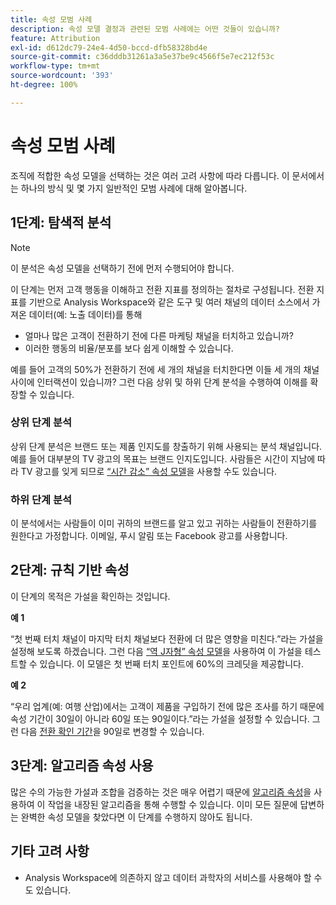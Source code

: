 ```yaml
---
title: 속성 모범 사례
description: 속성 모델 결정과 관련된 모범 사례에는 어떤 것들이 있습니까?
feature: Attribution
exl-id: d612dc79-24e4-4d50-bccd-dfb58328bd4e
source-git-commit: c36dddb31261a3a5e37be9c4566f5e7ec212f53c
workflow-type: tm+mt
source-wordcount: '393'
ht-degree: 100%

---
```


# 속성 모범 사례

조직에 적합한 속성 모델을 선택하는 것은 여러 고려 사항에 따라 다릅니다. 이 문서에서는 하나의 방식 및 몇 가지 일반적인 모범 사례에 대해 알아봅니다.

## 1단계: 탐색적 분석

>[!NOTE]
>이 분석은 속성 모델을 선택하기 전에 먼저 수행되어야 합니다.

이 단계는 먼저 고객 행동을 이해하고 전환 지표를 정의하는 절차로 구성됩니다. 전환 지표를 기반으로 Analysis Workspace와 같은 도구 및 여러 채널의 데이터 소스에서 가져온 데이터(예: 노출 데이터)를 통해

* 얼마나 많은 고객이 전환하기 전에 다른 마케팅 채널을 터치하고 있습니까?
* 이러한 행동의 비율/분포를 보다 쉽게 이해할 수 있습니다.

예를 들어 고객의 50%가 전환하기 전에 세 개의 채널을 터치한다면 이들 세 개의 채널 사이에 인터랙션이 있습니까?
그런 다음 상위 및 하위 단계 분석을 수행하여 이해를 확장할 수 있습니다.

### 상위 단계 분석

상위 단계 분석은 브랜드 또는 제품 인지도를 창출하기 위해 사용되는 분석 채널입니다. 예를 들어 대부분의 TV 광고의 목표는 브랜드 인지도입니다. 사람들은 시간이 지남에 따라 TV 광고를 잊게 되므로 [“시간 감소” 속성 모델](/help/analysis-workspace/attribution/models.md)을 사용할 수도 있습니다.

### 하위 단계 분석

이 분석에서는 사람들이 이미 귀하의 브랜드를 알고 있고 귀하는 사람들이 전환하기를 원한다고 가정합니다. 이메일, 푸시 알림 또는 Facebook 광고를 사용합니다.

## 2단계: 규칙 기반 속성

이 단계의 목적은 가설을 확인하는 것입니다.

**예 1**

“첫 번째 터치 채널이 마지막 터치 채널보다 전환에 더 많은 영향을 미친다.”라는 가설을 설정해 보도록 하겠습니다. 그런 다음 [“역 J자형” 속성 모델](/help/analysis-workspace/attribution/models.md)을 사용하여 이 가설을 테스트할 수 있습니다. 이 모델은 첫 번째 터치 포인트에 60%의 크레딧을 제공합니다.

**예 2**

“우리 업계(예: 여행 산업)에서는 고객이 제품을 구입하기 전에 많은 조사를 하기 때문에 속성 기간이 30일이 아니라 60일 또는 90일이다.”라는 가설을 설정할 수 있습니다. 그런 다음 [전환 확인 기간](https://experienceleague.adobe.com/docs/analytics-platform/using/cja-workspace/attribution/models.html?lang=en#lookback-windows)을 90일로 변경할 수 있습니다.

## 3단계: 알고리즘 속성 사용

많은 수의 가능한 가설과 조합을 검증하는 것은 매우 어렵기 때문에 [알고리즘 속성](/help/analysis-workspace/attribution/algorithmic.md)을 사용하여 이 작업을 내장된 알고리즘을 통해 수행할 수 있습니다. 이미 모든 질문에 답변하는 완벽한 속성 모델을 찾았다면 이 단계를 수행하지 않아도 됩니다.

## 기타 고려 사항

* Analysis Workspace에 의존하지 않고 데이터 과학자의 서비스를 사용해야 할 수도 있습니다.
